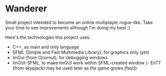 # Wanderer

Small project intended to become an online multiplayer rogue-like.
Take your time to see improvements although I'm doing my best :)


Here's the technologies this project uses:
  - C++, as main and only language
  - SFML (Simple and Fast Multimedia Library), for graphics only (yet)
  - ImGui (from Ocornut), for debugging windows
  - ImGUI-SFML, to make ImGUI work within SFML-created window
  (- EnTT (from skypjack) may be used later as the game grows [fast])
